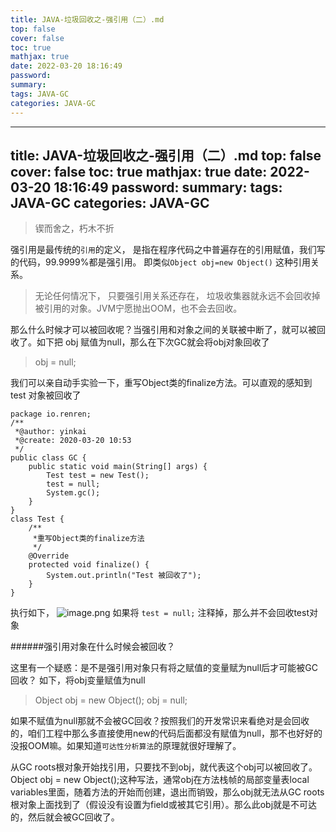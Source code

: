 ```yaml
---
title: JAVA-垃圾回收之-强引用（二）.md
top: false
cover: false
toc: true
mathjax: true
date: 2022-03-20 18:16:49
password:
summary:
tags: JAVA-GC
categories: JAVA-GC
---
```

---
title: JAVA-垃圾回收之-强引用（二）.md
top: false
cover: false
toc: true
mathjax: true
date: 2022-03-20 18:16:49
password:
summary:
tags: JAVA-GC
categories: JAVA-GC
---
>锲而舍之，朽木不折

强引用是最传统的`引用`的定义， 是指在程序代码之中普遍存在的引用赋值，我们写的代码，99.9999%都是强引用。 即类似`Object obj=new Object()` 这种引用关系。 

>无论任何情况下， 只要强引用关系还存在， 垃圾收集器就永远不会回收掉被引用的对象。JVM宁愿抛出OOM，也不会去回收。

那么什么时候才可以被回收呢？当强引用和对象之间的关联被中断了，就可以被回收了。如下把 obj 赋值为null，那么在下次GC就会将obj对象回收了

> obj =  null;

我们可以亲自动手实验一下，重写Object类的finalize方法。可以直观的感知到test 对象被回收了
~~~
package io.renren;
/**
 *@author: yinkai
 *@create: 2020-03-20 10:53
 */
public class GC {
    public static void main(String[] args) {
        Test test = new Test();
        test = null;
        System.gc();
    }
}
class Test {
    /**
     *重写Object类的finalize方法
     */
    @Override
    protected void finalize() {
        System.out.println("Test 被回收了");
    }
}
~~~
执行如下，
![image.png](https://upload-images.jianshu.io/upload_images/13965490-6bc62f42663cb05f.png?imageMogr2/auto-orient/strip%7CimageView2/2/w/1240)
如果将 `test = null;` 注释掉，那么并不会回收test对象

######强引用对象在什么时候会被回收？

这里有一个疑惑：是不是强引用对象只有将之赋值的变量赋为null后才可能被GC回收？
如下，将obj变量赋值为null
>Object obj = new Object();
obj = null;

如果不赋值为null那就不会被GC回收？按照我们的开发常识来看绝对是会回收的，咱们工程中那么多直接使用new的代码后面都没有赋值为null，那不也好好的没报OOM嘛。如果知道`可达性分析算法`的原理就很好理解了。

从GC roots根对象开始找引用，只要找不到obj，就代表这个obj可以被回收了。Object obj = new Object();这种写法，通常obj在方法栈帧的局部变量表local variables里面，随着方法的开始而创建，退出而销毁，那么obj就无法从GC roots根对象上面找到了（假设没有设置为field或被其它引用）。那么此obj就是不可达的，然后就会被GC回收了。

